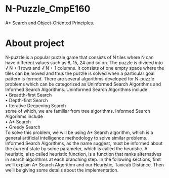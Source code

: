 # N-Puzzle_CmpE160
A* Search and Object-Oriented Principles. 
# About project 
N-puzzle is a popular puzzle game that consists of N tiles where N can have
different values such as 8, 15, 24 and so on. The puzzle is divided into √
N + 1
rows and √
N + 1 columns. It consists of one empty space where the tiles can be
moved and thus the puzzle is solved when a particular goal pattern is formed.
There are several algorithms developed for N-puzzle problems which can be
categorized as Uninformed Search Algorithms and Informed Search Algorithms.
Uninformed Search Algorithms include <br/>
• Breadth-first Search <br/>
• Depth-first Search<br/>
• Iterative Deepening Search<br/>
some of which, we are familiar from tree algorithms. Informed Search Algorihms
include<br/>
• A* Search<br/>
• Greedy Search<br/>
To solve this problem, we will be using A* Search algorithm, which is a general
artificial intelligence methodology to solve similar problems. Informed Search
Algorithms, as the name suggest, must be informed about the current state by
some parameter, which is called the heuristic. A heuristic, also called heuristic function, is a function that ranks alternatives in search algorithms at each
branching step.
In the following sections, first we’ll explain A* Search Algorithm and our Heuristic, Taxicab Distance. Then we’ll be giving some details about the implementation.
